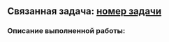 ## Связанная задача: [номер задачи](https://github.com/charlotte-praktikum-team/praktikum-game/issues/номер_задачи)

### Описание выполненной работы:
